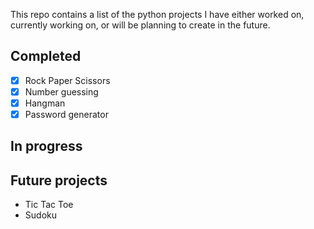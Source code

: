 This repo contains a list of the python projects I have either worked on, currently working on, or will be planning to create in the future.

## Completed

- [x] Rock Paper Scissors
- [x] Number guessing
- [x] Hangman
- [x] Password generator

## In progress




## Future projects

- Tic Tac Toe
- Sudoku
